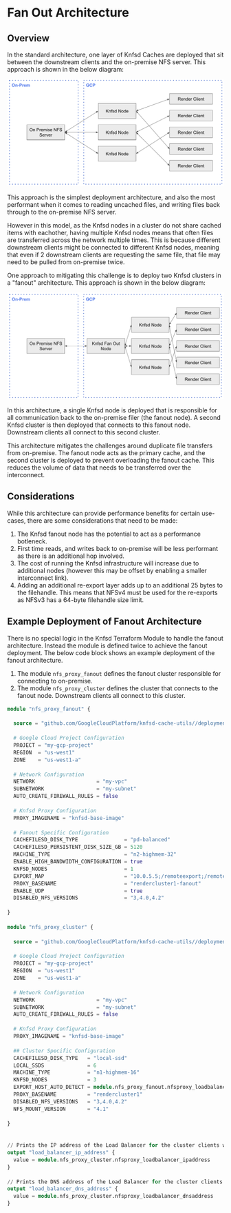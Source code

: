 # Fan Out Architecture

## Overview

In the standard architecture, one layer of Knfsd Caches are deployed that sit between the downstream clients and the on-premise NFS server. This approach is shown in the below diagram:

![Knfsd Standard Deployment Diagram](standard-deployment.png "Knfsd Standard Deployment")

This approach is the simplest deployment architecture, and also the most performant when it comes to reading uncached files, and writing files back through to the on-premise NFS server.

However in this model, as the Knfsd nodes in a cluster do not share cached items with eachother, having multiple Knfsd nodes means that often files are transferred across the network multiple times. This is because different downstream clients might be connected to different Knfsd nodes, meaning that even if 2 downstream clients are requesting the same file, that file may need to be pulled from on-premise twice.

One approach to mitigating this challenge is to deploy two Knfsd clusters in a "fanout" architecture. This approach is shown in the below diagram:

![Knfsd Fanout Deployment Diagram](fanout-deployment.png "Knfsd Fanout Deployment")

In this architecture, a single Knfsd node is deployed that is responsible for all communication back to the on-premise filer (the fanout node). A second Knfsd cluster is then deployed that connects to this fanout node. Downstream clients all connect to this second cluster.

This architecture mitigates the challenges around duplicate file transfers from on-premise. The fanout node acts as the primary cache, and the second cluster is deployed to prevent overloading the fanout cache. This reduces the volume of data that needs to be transferred over the interconnect.

## Considerations

While this architecture can provide performance benefits for certain use-cases, there are some considerations that need to be made:

1. The Knfsd fanout node has the potential to act as a performance botleneck.
2. First time reads, and writes back to on-premise will be less performant as there is an additional hop involved.
3. The cost of running the Knfsd infrastructure will increase due to additional nodes (however this may be offset by enabling a smaller interconnect link).
4. Adding an additional re-export layer adds up to an additional 25 bytes to the filehandle. This means that NFSv4 must be used for the re-exports as NFSv3 has a 64-byte filehandle size limit.

## Example Deployment of Fanout Architecture

There is no special logic in the Knfsd Terraform Module to handle the fanout architecture. Instead the module is defined twice to achieve the fanout deployment. The below code block shows an example deployment of the fanout architecture.

1. The module `nfs_proxy_fanout` defines the fanout cluster responsible for connecting to on-premise.
2. The module `nfs_proxy_cluster` defines the cluster that connects to the fanout node. Downstream clients all connect to this cluster.

```terraform
module "nfs_proxy_fanout" {

  source = "github.com/GoogleCloudPlatform/knfsd-cache-utils//deployment/terraform-module-knfsd?ref=v1.0.0-beta1"

  # Google Cloud Project Configuration
  PROJECT = "my-gcp-project"
  REGION  = "us-west1"
  ZONE    = "us-west1-a"

  # Network Configuration
  NETWORK                    = "my-vpc"
  SUBNETWORK                 = "my-subnet"
  AUTO_CREATE_FIREWALL_RULES = false

  # Knfsd Proxy Configuration
  PROXY_IMAGENAME = "knfsd-base-image"

  # Fanout Specific Configuration
  CACHEFILESD_DISK_TYPE               = "pd-balanced"                          // Use a Persistent Disk as we want the fanout node to have a larger cache
  CACHEFILESD_PERSISTENT_DISK_SIZE_GB = 5120                                   // Use a large PD to maximise cache hits
  MACHINE_TYPE                        = "n2-highmem-32"                        // Use a higher CPU and Memory machine type to increase fanout performance
  ENABLE_HIGH_BANDWIDTH_CONFIGURATION = true                                   // Use a higher bandwidth configuration
  KNFSD_NODES                         = 1                                      // Only deploy 1 node in the cluster because we want a single fanout node
  EXPORT_MAP                          = "10.0.5.5;/remoteexport;/remoteexport" // Define the exports in the standard way
  PROXY_BASENAME                      = "rendercluster1-fanout"                // Give this proxy a unique base name
  ENABLE_UDP                          = true                                   // Enable UDP on the fanout cluster as we need to respond to showmount which listens on UDP only
  DISABLED_NFS_VERSIONS               = "3,4.0,4.2"                            // Only allow NFSv4.1 on exports due to additional filehandle size

}

module "nfs_proxy_cluster" {

  source = "github.com/GoogleCloudPlatform/knfsd-cache-utils//deployment/terraform-module-knfsd?ref=v1.0.0-beta1"

  # Google Cloud Project Configuration
  PROJECT = "my-gcp-project"
  REGION  = "us-west1"
  ZONE    = "us-west1-a"

  # Network Configuration
  NETWORK                    = "my-vpc"
  SUBNETWORK                 = "my-subnet"
  AUTO_CREATE_FIREWALL_RULES = false

  # Knfsd Proxy Configuration
  PROXY_IMAGENAME = "knfsd-base-image"

  ## Cluster Specific Configuration
  CACHEFILESD_DISK_TYPE   = "local-ssd"                                             // Use Local SSD for a higher performance cache
  LOCAL_SSDS              = 6                                                       // Keep a smaller cache than normal because we have the fanout node storing the bulk of the data
  MACHINE_TYPE            = "n1-highmem-16"                                         // Use a smaller CPU and memory machine type as we have multiple nodes in the cluster
  KNFSD_NODES             = 3                                                       // Deploy more than 1 knfsd node for the standard cluster
  EXPORT_HOST_AUTO_DETECT = module.nfs_proxy_fanout.nfsproxy_loadbalancer_ipaddress // Automatically detect the exports from the fanout node
  PROXY_BASENAME          = "rendercluster1"                                        // Give this cluster a unique base name
  DISABLED_NFS_VERSIONS   = "3,4.0,4.2"                                             // Only allow NFSv4.1 on exports due to additional filehandle size
  NFS_MOUNT_VERSION       = "4.1"                                                   // Mount the fanout node as NFSv4.1 due to filehandle size limitations in NFSv3

}


// Prints the IP address of the Load Balancer for the cluster clients will connect to
output "load_balancer_ip_address" {
  value = module.nfs_proxy_cluster.nfsproxy_loadbalancer_ipaddress
}

// Prints the DNS address of the Load Balancer for the cluster clients will connect to
output "load_balancer_dns_address" {
  value = module.nfs_proxy_cluster.nfsproxy_loadbalancer_dnsaddress
}
```

